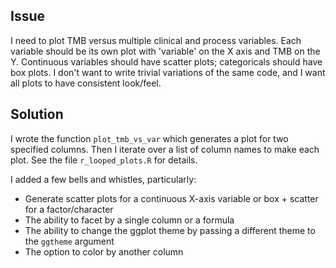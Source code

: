 ## Issue
I need to plot TMB versus multiple clinical and process variables.  Each variable should be its own plot with 'variable' on the X axis and TMB on the Y.  Continuous variables should have scatter plots; categoricals should have box plots.  I don't want to write trivial variations of the same code, and I want all plots to have consistent look/feel.

## Solution
I wrote the function `plot_tmb_vs_var` which generates a plot for two specified columns.  Then I iterate over a list of column names to make each plot.  See the file `r_looped_plots.R` for details.

I added a few bells and whistles, particularly:

+ Generate scatter plots for a continuous X-axis variable or box + scatter for a factor/character
+ The ability to facet by a single column or a formula
+ The ability to change the ggplot theme by passing a different theme to the `ggtheme` argument
+ The option to color by another column